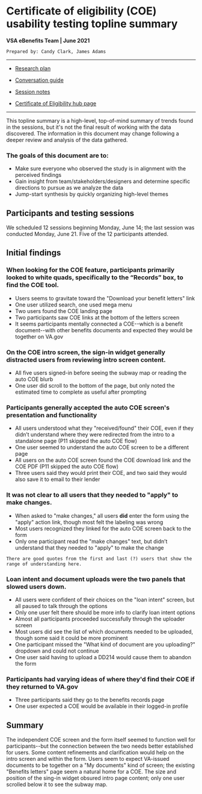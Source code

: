 # Certificate of eligibility (COE) usability testing topline summary
**VSA eBenefits Team | June 2021**

`Prepared by: Candy Clark, James Adams`

---

- [Research plan](https://github.com/department-of-veterans-affairs/va.gov-team/tree/master/products/apply-for-home-loan-COE/research-design/usability-testing-1/coe-usability-1-research-plan.md)

- [Conversation guide](https://github.com/department-of-veterans-affairs/va.gov-team/tree/master/products/apply-for-home-loan-COE/research-design/usability-testing-1/coe-usability-1-convo-guide.md)

- [Session notes](https://github.com/department-of-veterans-affairs/va.gov-team/tree/master/products/apply-for-home-loan-COE/research-design/usability-testing-1/session-notes)

- [Certificate of Eligibility hub page](https://github.com/department-of-veterans-affairs/va.gov-team/tree/master/products/apply-for-home-loan-COE/research-design)

---

This topline summary is a high-level, top-of-mind summary of trends found in the sessions, but it's not the final result of working with the data discovered. The information in this document may change following a deeper review and analysis of the data gathered.

### The goals of this document are to:

- Make sure everyone who observed the study is in alignment with the perceived findings
- Gain insight from team/stakeholders/designers and determine specific directions to pursue as we analyze the data
- Jump-start synthesis by quickly organizing high-level themes

## Participants and testing sessions

We scheduled 12 sessions beginning Monday, June 14; the last session was conducted Monday, June 21. Five of the 12 participants attended.


<!-- | Participant | Group | Gender | Age | Education | Ethnicity | Branch |
| ---: | :--- | :---: | :---: | :---: | :---: | :---: |
| P1 | -- | -- | -- | -- | -- | -- |
| P2 | No-show| -- | -- | -- | -- | -- |
| P3 | No-show | -- | -- | -- | -- | -- |
| P4 | No-show | -- | -- | -- | -- | -- |
| P5 | No-show | -- | -- | -- | -- | -- |
| P6 | No-show | -- | -- | -- | -- | -- |
| P7 | -- | -- | -- | -- | -- | -- |
| P8 | No-show | -- | -- | -- | -- | -- |
| P9 | -- | -- | -- | -- | -- | -- |
| P10 | -- | -- | -- | -- | -- | -- |
| P11 | -- | -- | -- | -- | -- | -- |
| P12 | No-show | -- | -- | -- | -- | -- | -->

## Initial findings

### When looking for the COE feature, participants primarily looked to white quads, specifically to the “Records” box, to find the COE tool.
- Users seems to gravitate toward the "Download your benefit letters" link
- One user utilized search, one used mega menu
- Two users found the COE landing page
- Two participants saw COE links at the bottom of the letters screen
- It seems participants mentally connected a COE--which is a benefit document--with other benefits documents and expected they would be together on VA.gov

### On the COE intro screen, the sign-in widget generally distracted users from reviewing intro screen content.
- All five users signed-in before seeing the subway map or reading the auto COE blurb
- One user did scroll to the bottom of the page, but only noted the estimated time to complete as useful after prompting

### Participants generally accepted the auto COE screen's presentation and functionality
- All users understood what they "received/found" their COE, even if they didn’t understand where they were redirected from the intro to a standalone page (P11 skipped the auto COE flow)
- One user seemed to understand the auto COE screen to be a different page
- All users on the auto COE screen found the COE download link and the COE PDF (P11 skipped the auto COE flow)
- Three users said they would print their COE, and two said they would also save it to email to their lender

### It was not clear to all users that they needed to "apply" to make changes.
- When asked to "make changes," all users **did** enter the form using the "apply" action link, though most felt the labeling was wrong
- Most users recognized they linked for the auto COE screen back to the form
- Only one participant read the "make changes" text, but didn’t understand that they needed to "apply" to make the change

`There are good quotes from the first and last (?) users that show the range of understanding here.`

### Loan intent and document uploads were the two panels that slowed users down.
 - All users were confident of their choices on the "loan intent" screen, but all paused to talk through the options
 - Only one user felt there should be more info to clarify loan intent options
 - Almost all participants proceeded successfully through the uploader screen
 - Most users did see the list of which documents needed to be uploaded, though some said it could be more prominent
 - One participant missed the "What kind of document are you uploading?" dropdown and could not continue
 - One user said having to upload a DD214 would cause them to abandon the form

### Participants had varying ideas of where they'd find their COE if they returned to VA.gov
- Three participants said they go to the benefits records page
- One user expected a COE would be available in their logged-in profile

## Summary
The independent COE screen and the form itself seemed to function well for participants--but the connection between the two needs better established for users. Some content refinements and clarification would help on the intro screen and within the form. Users seem to expect VA-issued documents to be together on a "My documents" kind of screen; the existing "Benefits letters" page seem a natural home for a COE. The size and position of the sing-in widget obsured intro page content; only one user scrolled below it to see the subway map.

